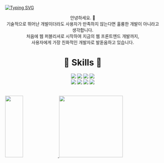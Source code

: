 [![Typing SVG](https://readme-typing-svg.demolab.com?font=Fira+Code&weight=600&size=30&pause=1000&color=F7C2D4&center=true&random=false&width=735&lines=+welcome+to+soyeon+github)](https://git.io/typing-svg)

<div align=center>
  
안녕하세요. 👋 <br />
기술적으로 뛰어난 개발이더라도 사용자가 만족하지 않는다면 훌륭한 개발이 아니라고 생각합니다. <br />처음에 웹 퍼블리셔로 시작하여 지금의 웹 프론트엔드 개발까지, <br />사용자에게 가장 친화적인 개발자로 발돋움하고 있습니다. 
</div>
<div>

<div align="center">
    
# 🚀 Skills 🚀
<img src="https://img.shields.io/badge/html5-%23E34F26.svg?&style=for-the-badge&logo=html5&logoColor=white" />
<img src="https://img.shields.io/badge/css3-%231572B6.svg?&style=for-the-badge&logo=css3&logoColor=white" />
<img src="https://img.shields.io/badge/jquery-%230769AD.svg?&style=for-the-badge&logo=jquery&logoColor=white" />
<img src="https://img.shields.io/badge/javascript-%23F7DF1E.svg?&style=for-the-badge&logo=javascript&logoColor=black" />
<br />
<img src="https://img.shields.io/badge/react-%2361DAFB.svg?&style=for-the-badge&logo=react&logoColor=black" />
<img src="https://img.shields.io/badge/styled--components-%23DB7093.svg?&style=for-the-badge&logo=styled-components&logoColor=white" />
<img src="https://img.shields.io/badge/tailwind%20css-%2338B2AC.svg?&style=for-the-badge&logo=tailwind%20css&logoColor=white" />
<img src="https://img.shields.io/badge/git-%23F05032.svg?&style=for-the-badge&logo=git&logoColor=white" />
</div>

</div>
<br />
<br />

  <a href="s">
<img src="https://github-readme-stats.vercel.app/api/top-langs/?username=josoyean&layout=compact&theme=radical" width=34% style="height:200px" />
</a>
<a href="s">
 <img src="https://github-readme-activity-graph.vercel.app/graph?username=josoyean&theme=react-dark&bg_color=000000&hide_border=true&line=ffffff&color=ffffff" width=64% style="height:200px" />
</a>


